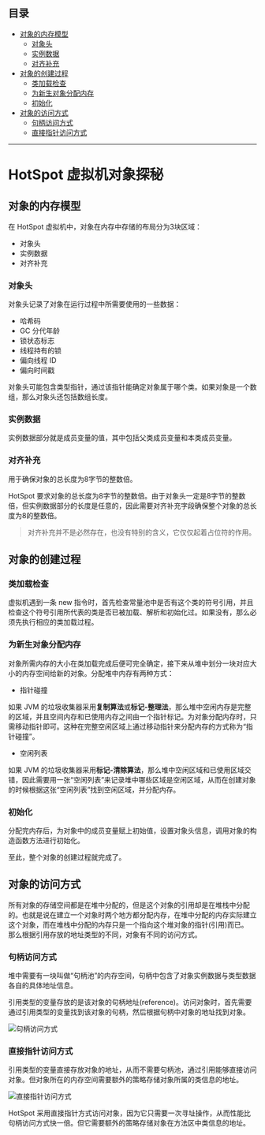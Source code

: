 ## 目录
* [对象的内存模型](#对象的内存模型)
  * [对象头](#对象头)
  * [实例数据](#实例数据)
  * [对齐补充](#对齐补充)
* [对象的创建过程](#对象的创建过程)
  * [类加载检查](#类加载检查)
  * [为新生对象分配内存](#为新生对象分配内存)
  * [初始化](#初始化)
* [对象的访问方式](#对象的访问方式)
  * [句柄访问方式](#句柄访问方式)
  * [直接指针访问方式](#直接指针访问方式)

****

# HotSpot 虚拟机对象探秘
## 对象的内存模型
在 HotSpot 虚拟机中，对象在内存中存储的布局分为3块区域：

- 对象头
- 实例数据
- 对齐补充

### 对象头
对象头记录了对象在运行过程中所需要使用的一些数据：

- 哈希码
- GC 分代年龄
- 锁状态标志
- 线程持有的锁
- 偏向线程 ID
- 偏向时间戳

对象头可能包含类型指针，通过该指针能确定对象属于哪个类。如果对象是一个数组，那么对象头还包括数组长度。

### 实例数据
实例数据部分就是成员变量的值，其中包括父类成员变量和本类成员变量。

### 对齐补充
用于确保对象的总长度为8字节的整数倍。

HotSpot 要求对象的总长度为8字节的整数倍。由于对象头一定是8字节的整数倍，但实例数据部分的长度是任意的，因此需要对齐补充字段确保整个对象的总长度为8的整数倍。

> 对齐补充并不是必然存在，也没有特别的含义，它仅仅起着占位符的作用。

## 对象的创建过程
### 类加载检查
虚拟机遇到一条 new 指令时，首先检查常量池中是否有这个类的符号引用，并且检查这个符号引用所代表的类是否已被加载、解析和初始化过。如果没有，那么必须先执行相应的类加载过程。

> 
### 为新生对象分配内存
对象所需内存的大小在类加载完成后便可完全确定，接下来从堆中划分一块对应大小的内存空间给新的对象。分配堆中内存有两种方式：

- 指针碰撞

如果 JVM 的垃圾收集器采用**复制算法**或**标记-整理法**，那么堆中空闲内存是完整的区域，并且空间内存和已使用内存之间由一个指针标记。为对象分配内存时，只需移动指针即可。这种在完整空闲区域上通过移动指针来分配内存的方式称为“指针碰撞”。

- 空闲列表

如果 JVM 的垃圾收集器采用**标记-清除算法**，那么堆中空闲区域和已使用区域交错，因此需要用一张“空闲列表”来记录堆中哪些区域是空闲区域，从而在创建对象的时候根据这张“空闲列表”找到空闲区域，并分配内存。

### 初始化
分配完内存后，为对象中的成员变量赋上初始值，设置对象头信息，调用对象的构造函数方法进行初始化。

至此，整个对象的创建过程就完成了。

## 对象的访问方式
所有对象的存储空间都是在堆中分配的，但是这个对象的引用却是在堆栈中分配的。也就是说在建立一个对象时两个地方都分配内存，在堆中分配的内存实际建立这个对象，而在堆栈中分配的内存只是一个指向这个堆对象的指针(引用)而已。
那么根据引用存放的地址类型的不同，对象有不同的访问方式。

### 句柄访问方式
堆中需要有一块叫做“句柄池”的内存空间，句柄中包含了对象实例数据与类型数据各自的具体地址信息。

引用类型的变量存放的是该对象的句柄地址(reference)。访问对象时，首先需要通过引用类型的变量找到该对象的句柄，然后根据句柄中对象的地址找到对象。

![句柄访问方式](https://camo.githubusercontent.com/7ee54330d43ad58eebde3e515da7b2aeb0553ffe/687474703a2f2f696d672e6d792e6373646e2e6e65742f75706c6f6164732f3230313230392f32362f313334383635393234325f373035352e6a7067)
### 直接指针访问方式
引用类型的变量直接存放对象的地址，从而不需要句柄池，通过引用能够直接访问对象。但对象所在的内存空间需要额外的策略存储对象所属的类信息的地址。

![直接指针访问方式](https://camo.githubusercontent.com/a8df9de317d745437dfb4da97509c7eab36f6ce1/687474703a2f2f696d672e6d792e6373646e2e6e65742f75706c6f6164732f3230313230392f32362f313334383635383630355f353231312e6a7067)

HotSpot 采用直接指针方式访问对象，因为它只需要一次寻址操作，从而性能比句柄访问方式快一倍。但它需要额外的策略存储对象在方法区中类信息的地址。
